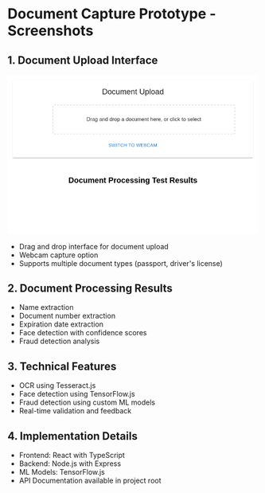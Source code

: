 # Document Capture Prototype - Screenshots

## 1. Document Upload Interface
![Upload Interface](01_upload_interface.png)
- Drag and drop interface for document upload
- Webcam capture option
- Supports multiple document types (passport, driver's license)

## 2. Document Processing Results
- Name extraction
- Document number extraction
- Expiration date extraction
- Face detection with confidence scores
- Fraud detection analysis

## 3. Technical Features
- OCR using Tesseract.js
- Face detection using TensorFlow.js
- Fraud detection using custom ML models
- Real-time validation and feedback

## 4. Implementation Details
- Frontend: React with TypeScript
- Backend: Node.js with Express
- ML Models: TensorFlow.js
- API Documentation available in project root
